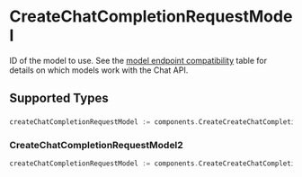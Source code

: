 # CreateChatCompletionRequestModel

ID of the model to use. See the [model endpoint compatibility](/docs/models#model-endpoint-compatibility) table for details on which models work with the Chat API.


## Supported Types

### 

```go
createChatCompletionRequestModel := components.CreateCreateChatCompletionRequestModelStr(string{/* values here */})
```

### CreateChatCompletionRequestModel2

```go
createChatCompletionRequestModel := components.CreateCreateChatCompletionRequestModelCreateChatCompletionRequestModel2(components.CreateChatCompletionRequestModel2{/* values here */})
```

